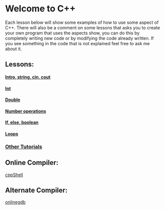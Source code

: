 # Welcome to C++
  Each lesson below will show some examples of how to use some aspect of C++. There will also be a comment on some lessons that asks you to create your own program that uses the aspects show, you can do this by completely writing new code or by modifying the code already written. If you see something in the code that is not explained feel free to ask me about it.
## Lessons:
#### [Intro, string, cin, cout](http://cpp.sh/8aq46)
#### [Int](http://cpp.sh/5alrp)
#### [Double](http://cpp.sh/3dc7h)
#### [Number operations](http://cpp.sh/2gqyh)
#### [If, else, boolean](http://cpp.sh/562i7)
#### [Loops](http://cpp.sh/72j3h)
### [Other Tutorials](http://www.cplusplus.com/doc/tutorial/)

## Online Compiler:
[cppShell](cpp.sh)
## Alternate Compiler:
[onlinegdb](https://www.onlinegdb.com/online_c++_compiler)
